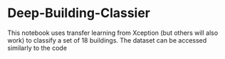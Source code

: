# Deep-Building-Classier
This notebook uses transfer learning from Xception (but others will also work) to classify a set of 18 buildings. The dataset can be accessed similarly to the code
